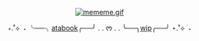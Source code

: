 

<div align=center> 
  
  [![mememe.gif](https://i.postimg.cc/hv2Z9k2p/mememe.gif)](https://postimg.cc/BP1C3V9K)
  </div>
<div align=center> 


  
⋆.˚⟡ ࣪ ˖ ╰──╮[atabook](https://reguri.atabook.org/)╭──╯ . . ᰔ  . . ╰──╮[wip](https://github.com/bluewoke)╭──╯ ⋆.˚⟡ ࣪ ˖
  </div>
